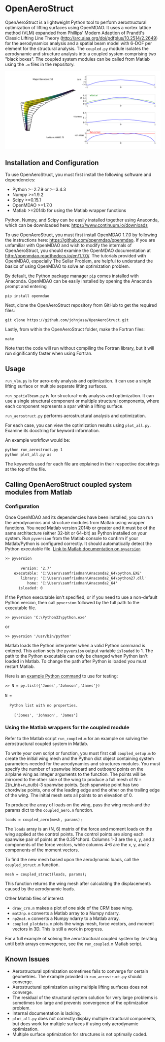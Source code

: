 # OpenAeroStruct

OpenAeroStruct is a lightweight Python tool to perform aerostructural optimization of lifting surfaces using OpenMDAO.
It uses a vortex lattice method (VLM) expanded from Phillips' Modern Adaption of Prandtl's Classic Lifting Line Theory (http://arc.aiaa.org/doi/pdfplus/10.2514/2.2649) for the aerodynamics analysis and a spatial beam model with 6-DOF per element for the structural analysis.
The `coupled.py` module isolates the aerodynamic and structure analysis into a coupled system comprising two "black boxes". 
The coupled system modules can be called from Matlab using the `.m` files in the repository. 

![Optimized CRM-type wing with 30 panels](/example.png?raw=true "Example Optimization Result and Visualization")

## Installation and Configuration

To use OpenAeroStruct, you must first install the following software and dependencies:
- Python >=2.7.9 or >=3.4.3 
- Numpy >=1.9.2 
- Scipy >=0.15.1 
- OpenMDAO >=1.7.0 
- Matlab >=2014b for using the Matlab wrapper functions 

Python, Numpy, and Scipy can be easily installed together using Anaconda, which can be downloaded here: https://www.continuum.io/downloads

To use OpenAeroStruct, you must first install OpenMDAO 1.7.0 by following the instructions here: https://github.com/openmdao/openmdao. If you are unfamiliar with OpenMDAO and wish to modify the internals of OpenAeroStruct, you should examine the OpenMDAO documentation at http://openmdao.readthedocs.io/en/1.7.0/. The tutorials provided with OpenMDAO, especially The Sellar Problem, are helpful to understand the basics of using OpenMDAO to solve an optimization problem.

By default, the Python package manager `pip` comes installed with Anaconda. OpenMDAO can be easily installed by opening the Anaconda prompt and entering

    pip install openmdao 

Next, clone the OpenAeroStruct repository from GitHub to get the required files:

    git clone https://github.com/johnjasa/OpenAeroStruct.git

Lastly, from within the OpenAeroStruct folder, make the Fortran files:

    make

Note that the code will run without compiling the Fortran library, but it will run significantly faster when using Fortran.

## Usage

`run_vlm.py` is for aero-only analysis and optimization. It can use a single lifting surface or multiple separate lifting surfaces.

`run_spatialbeam.py` is for structural-only analysis and optimization. It can use a single structural component or multiple structural components, where each component represents a spar within a lifting surface.

`run_aerostruct.py` performs aerostructural analysis and optimization.


For each case, you can view the optimization results using `plot_all.py`. Examine its docstring for keyword information.

An example workflow would be:

    python run_aerostruct.py 1
    python plot_all.py as

The keywords used for each file are explained in their respective docstrings at the top of the file.

## Calling OpenAeroStruct coupled system modules from Matlab

### Configuration

Once OpenMDAO and its dependencies have been installed, you can run the aerodynamics and structure modules from Matlab using wrapper functions. You need Matlab version 2014b or greater and it must be of the same architecture (either 32-bit or 64-bit) as Python installed on your system. Run `pyversion` from the Matlab console to confirm if your Matlab/Python is configured correctly. It should automatically detect the Python executable file. [Link to Matlab documentation on `pyversion`](http://www.mathworks.com/help/matlab/ref/pyversion.html)

```
>> pyversion

       version: '2.7'
    executable: 'C:\Users\samfriedman\Anaconda2_64\python.EXE'
       library: 'C:\Users\samfriedman\Anaconda2_64\python27.dll'
          home: 'C:\Users\samfriedman\Anaconda2_64'
      isloaded: 0
```

If the Python executable isn't specified, or if you need to use a non-default Python version, then call `pyversion` followed by the full path to the executable file.

    >> pyversion 'C:\Python33\python.exe'

or

    >> pyversion '/usr/bin/python'

Matlab loads the Python interpreter when a valid Python command is entered. This action sets the `pyversion` output variable `isloaded` to 1. The path to the Python executable can only be changed when Python isn't loaded in Matlab. To change the path after Python is loaded you must restart Matlab.

Here is an [example Python command](http://www.mathworks.com/help/matlab/matlab_external/call-user-defined-custom-module.html) to use for testing:

```
>> N = py.list({'Jones','Johnson','James'})

N = 

  Python list with no properties.

    ['Jones', 'Johnson', 'James']
```

### Using the Matlab wrappers for the coupled module

Refer to the Matlab script `run_coupled.m` for an example on solving the aerostructural coupled system in Matlab.

To write your own script or function, you must first call `coupled_setup.m` to create the initial wing mesh and the Python dict object containing system parameters needed for the aerodynamics and structures modules. You must specify the number of spanwise inboard and outboard points on the airplane wing as integer arguments to the function. The points will be mirrored to the other side of the wing to produce a full mesh of N = 2(n_inb+n_outb)-3 spanwise points. Each spanwise point has two chordwise points, one of the leading edge and the other on the trailing edge of the wing. The initial mesh sets all points to an elevation of 0.    

To produce the array of loads on the wing, pass the wing mesh and the params dict to the `coupled_aero.m` function.

```
loads = coupled_aero(mesh, params);
```

The `loads` array is an (N, 6) matrix of the force and moment loads on the wing applied at the control points. The control points are along each spanwise pair of points at the 0.35*chord. Columns 1-3 are the x, y, and z components of the force vectors, while columns 4-6 are the x, y, and z components of the moment vectors.

To find the new mesh based upon the aerodynamic loads, call the `coupled_struct.m` function.

```
mesh = coupled_struct(loads, params);
```

This function returns the wing mesh after calculating the displacements caused by the aerodynamic loads.

Other Matlab files of interest:
- `draw_crm.m` makes a plot of one side of the CRM base wing.
- `mat2np.m` converts a Matlab array to a Numpy ndarry.
- `np2mat.m` converts a Numpy ndarry to a Matlab array.
- `coupled_plotdata.m` plots the wings mesh, force vectors, and moment vectors in 3D. This is still a work in progress.

For a full example of solving the aerostructural coupled system by iterating until both arrays convergence, see the `run_coupled.m` Matlab script.

## Known Issues

* Aerostructural optimization sometimes fails to converge for certain geometries. The example provided in `run_aerostruct.py` should converge.
* Aerostructural optimization using multiple lifting surfaces does not converge.
* The residual of the structural system solution for very large problems is sometimes too large and prevents convergence of the optimization problem.
* Internal documentation is lacking.
* `plot_all.py` does not correctly display multiple structural components, but does work for multiple surfaces if using only aerodynamic optimization.
* Multiple surface optimization for structures is not optimally coded.
